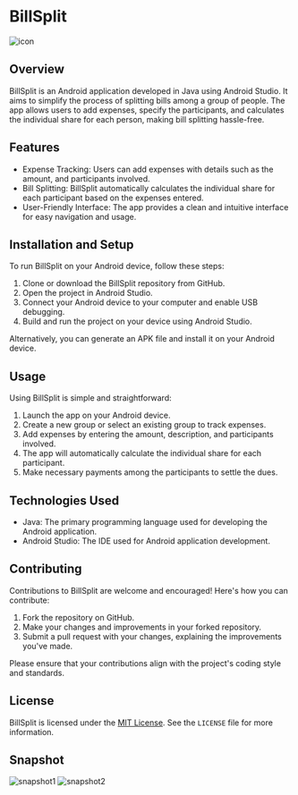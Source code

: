 # BillSplit

![icon](https://user-images.githubusercontent.com/30592638/123993686-477ed080-d9ea-11eb-930e-f5357837758a.png)

## Overview
BillSplit is an Android application developed in Java using Android Studio. It aims to simplify the process of splitting bills among a group of people. The app allows users to add expenses, specify the participants, and calculates the individual share for each person, making bill splitting hassle-free.

## Features
- Expense Tracking: Users can add expenses with details such as the amount, and participants involved.
- Bill Splitting: BillSplit automatically calculates the individual share for each participant based on the expenses entered.
- User-Friendly Interface: The app provides a clean and intuitive interface for easy navigation and usage.

## Installation and Setup
To run BillSplit on your Android device, follow these steps:

1. Clone or download the BillSplit repository from GitHub.
2. Open the project in Android Studio.
3. Connect your Android device to your computer and enable USB debugging.
4. Build and run the project on your device using Android Studio.

Alternatively, you can generate an APK file and install it on your Android device.

## Usage
Using BillSplit is simple and straightforward:

1. Launch the app on your Android device.
2. Create a new group or select an existing group to track expenses.
3. Add expenses by entering the amount, description, and participants involved.
4. The app will automatically calculate the individual share for each participant.
5. Make necessary payments among the participants to settle the dues.

## Technologies Used
- Java: The primary programming language used for developing the Android application.
- Android Studio: The IDE used for Android application development.

## Contributing
Contributions to BillSplit are welcome and encouraged! Here's how you can contribute:

1. Fork the repository on GitHub.
2. Make your changes and improvements in your forked repository.
3. Submit a pull request with your changes, explaining the improvements you've made.

Please ensure that your contributions align with the project's coding style and standards.

## License
BillSplit is licensed under the [MIT License](https://opensource.org/licenses/MIT). See the `LICENSE` file for more information.

## Snapshot

![snapshot1](https://user-images.githubusercontent.com/30592638/123993177-d93a0e00-d9e9-11eb-8ecc-cb01e720b78e.png)
![snapshot2](https://user-images.githubusercontent.com/30592638/123993302-f078fb80-d9e9-11eb-9bdb-71f1e4156112.png)



